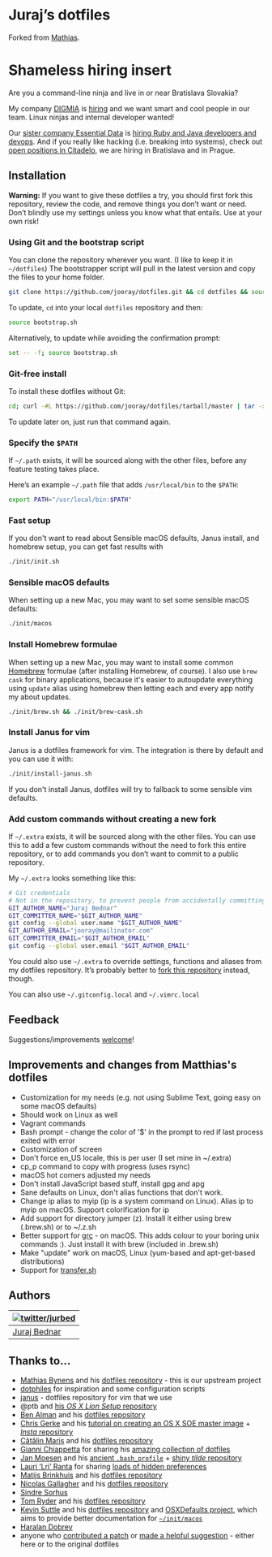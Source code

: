 # Juraj’s dotfiles

Forked from [Mathias](https://github.com/mathiasbynens/dotfiles). 

# Shameless hiring insert

Are you a command-line ninja and live in or near Bratislava Slovakia?

My company [DIGMIA](http://www.digmia.com/) is [hiring](http://www.digmia.com/pages/sk/o-nas/zamestnanie.html)
and we want smart and cool people in our team. Linux ninjas and internal developer wanted!

Our [sister company Essential Data](http://essential-data.sk) is
[hiring Ruby and Java developers and devops](http://www.essential-data.sk/pracujte-pre-nas/). And if you really
like hacking (i.e. breaking into systems), check out [open positions in Citadelo](https://www.citadelo.sk/o-citadelo/kariera/),
we are hiring in Bratislava and in Prague.

## Installation

**Warning:** If you want to give these dotfiles a try, you should first fork this repository, review the code, and remove things you don’t want or need. Don’t blindly use my settings unless you know what that entails. Use at your own risk!

### Using Git and the bootstrap script

You can clone the repository wherever you want. (I like to keep it in `~/dotfiles`) The bootstrapper script will pull in the latest version and copy the files to your home folder.

```bash
git clone https://github.com/jooray/dotfiles.git && cd dotfiles && source bootstrap.sh
```

To update, `cd` into your local `dotfiles` repository and then:

```bash
source bootstrap.sh
```

Alternatively, to update while avoiding the confirmation prompt:

```bash
set -- -f; source bootstrap.sh
```

### Git-free install

To install these dotfiles without Git:

```bash
cd; curl -#L https://github.com/jooray/dotfiles/tarball/master | tar -xzv --strip-components 1 --exclude={README.md,bootstrap.sh,LICENSE-MIT.txt}
```

To update later on, just run that command again.

### Specify the `$PATH`

If `~/.path` exists, it will be sourced along with the other files, before any feature testing takes place.

Here’s an example `~/.path` file that adds `/usr/local/bin` to the `$PATH`:

```bash
export PATH="/usr/local/bin:$PATH"
```

### Fast setup

If you don't want to read about Sensible macOS defaults, Janus install,
and homebrew setup, you can get fast results with 

```bash
./init/init.sh
```

### Sensible macOS defaults

When setting up a new Mac, you may want to set some sensible macOS defaults:

```bash
./init/macos
```

### Install Homebrew formulae

When setting up a new Mac, you may want to install some common [Homebrew](http://brew.sh/) formulae (after installing Homebrew, of course). I also use ```brew cask``` for binary applications, because it's easier to autoupdate everything using ```update``` alias using homebrew then letting each and every app notify my about updates.

```bash
./init/brew.sh && ./init/brew-cask.sh
```

### Install Janus for vim

Janus is a dotfiles framework for vim. The integration is there by default and you can use it with:

```bash
./init/install-janus.sh
```

If you don't install Janus, dotfiles will try to fallback to some sensible vim defaults.


### Add custom commands without creating a new fork

If `~/.extra` exists, it will be sourced along with the other files. You can use this to add a few custom commands without the need to fork this entire repository, or to add commands you don’t want to commit to a public repository.

My `~/.extra` looks something like this:

```bash
# Git credentials
# Not in the repository, to prevent people from accidentally committing under my name
GIT_AUTHOR_NAME="Juraj Bednar"
GIT_COMMITTER_NAME="$GIT_AUTHOR_NAME"
git config --global user.name "$GIT_AUTHOR_NAME"
GIT_AUTHOR_EMAIL="jooray@mailinator.com"
GIT_COMMITTER_EMAIL="$GIT_AUTHOR_EMAIL"
git config --global user.email "$GIT_AUTHOR_EMAIL"
```

You could also use `~/.extra` to override settings, functions and aliases from my dotfiles repository. It’s probably better to [fork this repository](https://github.com/jooray/dotfiles/fork) instead, though.

You can also use `~/.gitconfig.local` and `~/.vimrc.local`


## Feedback

Suggestions/improvements
[welcome](https://github.com/jooray/dotfiles/issues)!

## Improvements and changes from Matthias's dotfiles

* Customization for my needs (e.g. not using Sublime Text, going easy on some macOS defaults)
* Should work on Linux as well
* Vagrant commands
* Bash prompt - change the color of '$' in the prompt to red if last process exited with error
* Customization of screen
* Don't force en_US locale, this is per user (I set mine in ~/.extra)
* cp_p command to copy with progress (uses rsync)
* macOS hot corners adjusted my needs
* Don't install JavaScript based stuff, install gpg and apg
* Sane defaults on Linux, don't alias functions that don't work.
* Change ip alias to myip (ip is a system command on Linux). Alias ip to myip on macOS. Support colorification for ip
* Add support for directory jumper (z). Install it either using brew (.brew.sh) or to ~/.z.sh
* Better support for [grc](https://github.com/garabik/grc) - on macOS. This adds colour to your boring unix commands :). Just install it with brew (included in .brew.sh)
* Make "update" work on macOS, Linux (yum-based and apt-get-based distributions)
* Support for [transfer.sh](https://transfer.sh/)

## Authors

| [![twitter/jurbed](https://www.gravatar.com/avatar/59cd93d4261a85b1b2a6c210b0b4a4ce?s=70)](http://twitter.com/jurbed "Follow @jurbed on Twitter") |
|---|
| [Juraj Bednar](https://juraj.bednar.sk/) |

## Thanks to…

* [Mathias Bynens](https://mathiasbynens.be/) and his [dotfiles repository](https://github.com/mathiasbynens/dotfiles) - this is our upstream project
* [dotphiles](https://github.com/dotphiles/dotphiles) for inspiration and some configuration scripts
* [janus](https://github.com/carlhuda/janus) - dotfiles repository for vim that we use
* @ptb and [his _OS X Lion Setup_ repository](https://github.com/ptb/Mac-OS-X-Lion-Setup)
* [Ben Alman](http://benalman.com/) and his [dotfiles repository](https://github.com/cowboy/dotfiles)
* [Chris Gerke](http://www.randomsquared.com/) and his [tutorial on creating an OS X SOE master image](http://chris-gerke.blogspot.com/2012/04/mac-osx-soe-master-image-day-7.html) + [_Insta_ repository](https://github.com/cgerke/Insta)
* [Cătălin Mariș](https://github.com/alrra) and his [dotfiles repository](https://github.com/alrra/dotfiles)
* [Gianni Chiappetta](http://gf3.ca/) for sharing his [amazing collection of dotfiles](https://github.com/gf3/dotfiles)
* [Jan Moesen](http://jan.moesen.nu/) and his [ancient `.bash_profile`](https://gist.github.com/1156154) + [shiny _tilde_ repository](https://github.com/janmoesen/tilde)
* [Lauri ‘Lri’ Ranta](http://lri.me/) for sharing [loads of hidden preferences](http://osxnotes.net/defaults.html)
* [Matijs Brinkhuis](http://hotfusion.nl/) and his [dotfiles repository](https://github.com/matijs/dotfiles)
* [Nicolas Gallagher](http://nicolasgallagher.com/) and his [dotfiles repository](https://github.com/necolas/dotfiles)
* [Sindre Sorhus](http://sindresorhus.com/)
* [Tom Ryder](http://blog.sanctum.geek.nz/) and his [dotfiles repository](https://github.com/tejr/dotfiles)
* [Kevin Suttle](http://kevinsuttle.com/) and his [dotfiles repository](https://github.com/kevinSuttle/dotfiles) and [OSXDefaults project](https://github.com/kevinSuttle/OSXDefaults), which aims to provide better documentation for [`~/init/macos`](https://mths.be/macos)
* [Haralan Dobrev](http://hkdobrev.com/)
* anyone who [contributed a patch](https://github.com/jooray/dotfiles/contributors) or [made a helpful suggestion](https://github.com/jooray/dotfiles/issues) - either here or to the original dotfiles


